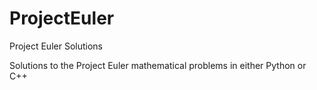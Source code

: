 # ProjectEuler
Project Euler Solutions

Solutions to the Project Euler mathematical problems in either Python or C++
